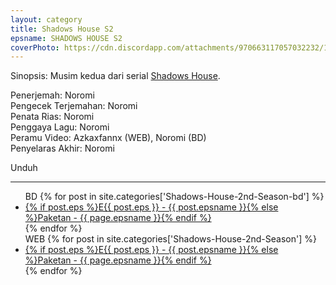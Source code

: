 ```yaml
---
layout: category
title: Shadows House S2
epsname: SHADOWS HOUSE S2
coverPhoto: https://cdn.discordapp.com/attachments/970663117057032232/1023090125556678706/unknown.png
---
```


Sinopsis: Musim kedua dari serial [Shadows House](https://a-1fansub.github.io/Shadows-House-Paketan).

Penerjemah: Noromi<br>
Pengecek Terjemahan: Noromi<br>
Penata Rias: Noromi<br>
Penggaya Lagu: Noromi<br>
Peramu Video: Azkaxfannx (WEB), Noromi (BD)<br>
Penyelaras Akhir: Noromi<br>

Unduh

---
  <ul>
  BD
    {% for post in site.categories['Shadows-House-2nd-Season-bd'] %}
  <li><a class="white pinkhover" href="{{ site.baseurl }}{{ post.url }}">{% if post.eps %}E{{ post.eps }} - {{ post.epsname }}{% else %}Paketan - {{ page.epsname }}{% endif %}</a></li>
  {% endfor %}<br>
  WEB
    {% for post in site.categories['Shadows-House-2nd-Season'] %}
  <li><a class="white pinkhover" href="{{ site.baseurl }}{{ post.url }}">{% if post.eps %}E{{ post.eps }} - {{ post.epsname }}{% else %}Paketan - {{ page.epsname }}{% endif %}</a></li>
  {% endfor %}
  </ul>